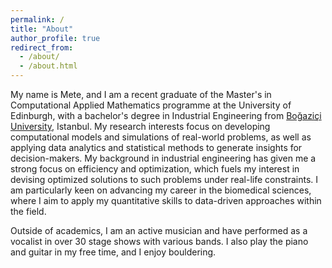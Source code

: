 ```yaml
---
permalink: /
title: "About"
author_profile: true
redirect_from: 
  - /about/
  - /about.html
---
```

My name is Mete, and I am a recent graduate of the Master's in Computational Applied Mathematics programme at the University of Edinburgh, with a bachelor's degree in Industrial Engineering from [Boğaziçi University](https://en.wikipedia.org/wiki/Boğaziçi_University), Istanbul. My research interests focus on developing computational models and simulations of real-world problems, as well as applying data analytics and statistical methods to generate insights for decision-makers. My background in industrial engineering has given me a strong focus on efficiency and optimization, which fuels my interest in devising optimized solutions to such problems under real-life constraints. I am particularly keen on advancing my career in the biomedical sciences, where I aim to apply my quantitative skills to data-driven approaches within the field.

Outside of academics, I am an active musician and have performed as a vocalist in over 30 stage shows with various bands. I also play the piano and guitar in my free time, and I enjoy bouldering.